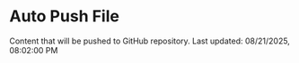 # Auto Push File

Content that will be pushed to GitHub repository.
Last updated: 08/21/2025, 08:02:00 PM